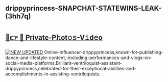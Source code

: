 ## drippyprincess-SNAPCHAT-STATEWINS-LEAK-(3hh7q)


# <h2><a href="https://mediaupload.pro?-20M">🔗👉 🔴 Private-P𝚑ot𝚘𝚜-V𝚒d𝚎o</a></h2>

[![NEW UPDATED](https://i.imgur.com/0qMVB7G.gif)](https://mediaupload.pro?-20M)
Online-influencer-drippyprincess,known-for-publishing-dance-and-lifestyle-content,-including-performances-and-vlogs-on-social-media-platforms.Brilliant-ventriloquist-assistant-drippyprincess,celebrated-for-their-exceptional-abilities-and-accomplishments-in-assisting-ventriloquists.  